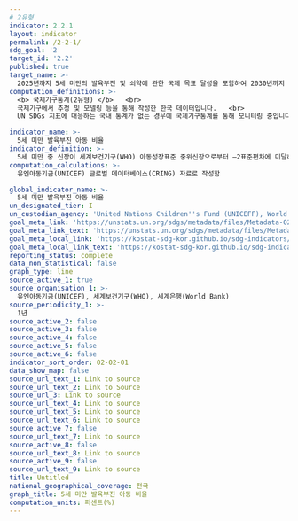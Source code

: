 ```yaml
---
# 2유형 
indicator: 2.2.1
layout: indicator
permalink: /2-2-1/
sdg_goal: '2'
target_id: '2.2'
published: true
target_name: >-
  2025년까지 5세 미만의 발육부진 및 쇠약에 관한 국제 목표 달성을 포함하여 2030년까지 모든 형태의 영양 부족을 종식시키고 여성 청소년, 임산부, 수유여성 및 노년층의 영양상태 개선
computation_definitions: >-
  <b> 국제기구통계(2유형) </b>   <br>
  국제기구에서 추정 및 모델링 등을 통해 작성한 한국 데이터입니다.   <br>
  UN SDGs 지표에 대응하는 국내 통계가 없는 경우에 국제기구통계를 통해 모니터링 중입니다. 

indicator_name: >-
  5세 미만 발육부진 아동 비율
indicator_definition: >-
  5세 미만 중 신장이 세계보건기구(WHO) 아동성장표준 중위신장으로부터 –2표준편차에 미달하는 아동의 비율
computation_calculations: >-
  유엔아동기금(UNICEF) 글로벌 데이터베이스(CRING) 자료로 작성함

global_indicator_name: >-
  5세 미만 발육부진 아동 비율
un_designated_tier: I
un_custodian_agency: 'United Nations Children''s Fund (UNICEFF), World Health Organisation (WHO)'
goal_meta_link: 'https://unstats.un.org/sdgs/metadata/files/Metadata-02-02-01.pdf'
goal_meta_link_text: 'https://unstats.un.org/sdgs/metadata/files/Metadata-02-02-01.pdf'
goal_meta_local_link: 'https://kostat-sdg-kor.github.io/sdg-indicators/public/data/Metadata-02-02-01_KOR.pdf'
goal_meta_local_link_text: 'https://kostat-sdg-kor.github.io/sdg-indicators/public/data/Metadata-02-02-01_KOR.pdf'
reporting_status: complete
data_non_statistical: false
graph_type: line
source_active_1: true
source_organisation_1: >-
  유엔아동기금(UNICEF), 세계보건기구(WHO), 세계은행(World Bank)
source_periodicity_1: >-
  1년
source_active_2: false
source_active_3: false
source_active_4: false
source_active_5: false
source_active_6: false
indicator_sort_order: 02-02-01
data_show_map: false
source_url_text_1: Link to source
source_url_text_2: Link to Source
source_url_3: Link to source
source_url_text_4: Link to source
source_url_text_5: Link to source
source_url_text_6: Link to source
source_active_7: false
source_url_text_7: Link to source
source_active_8: false
source_url_text_8: Link to source
source_active_9: false
source_url_text_9: Link to source
title: Untitled
national_geographical_coverage: 전국
graph_title: 5세 미만 발육부진 아동 비율
computation_units: 퍼센트(%)
---
```

